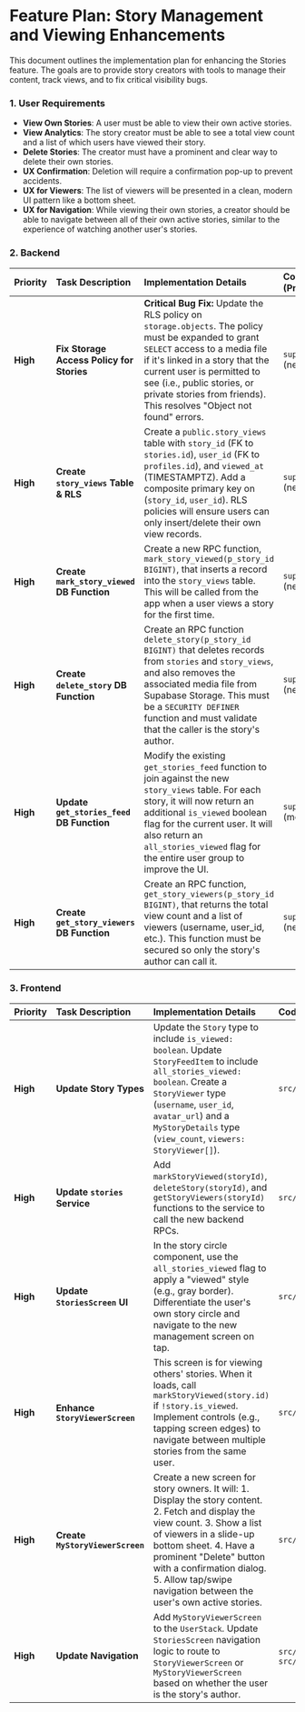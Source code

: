 # Feature Plan: Story Management and Viewing Enhancements

This document outlines the implementation plan for enhancing the Stories feature. The goals are to provide story creators with tools to manage their content, track views, and to fix critical visibility bugs.

### 1. User Requirements

-   **View Own Stories**: A user must be able to view their own active stories.
-   **View Analytics**: The story creator must be able to see a total view count and a list of which users have viewed their story.
-   **Delete Stories**: The creator must have a prominent and clear way to delete their own stories.
-   **UX Confirmation**: Deletion will require a confirmation pop-up to prevent accidents.
-   **UX for Viewers**: The list of viewers will be presented in a clean, modern UI pattern like a bottom sheet.
-   **UX for Navigation**: While viewing their own stories, a creator should be able to navigate between all of their own active stories, similar to the experience of watching another user's stories.

### 2. Backend

| Priority | Task Description | Implementation Details | Code Pointers (Proposed) | Dependencies | Status |
| :--- | :--- | :--- | :--- | :--- | :--- |
| **High** | **Fix Storage Access Policy for Stories** | **Critical Bug Fix:** Update the RLS policy on `storage.objects`. The policy must be expanded to grant `SELECT` access to a media file if it's linked in a story that the current user is permitted to see (i.e., public stories, or private stories from friends). This resolves "Object not found" errors. | `supabase/migrations/` (new file) | `stories` table | ☐ To Do |
| **High** | **Create `story_views` Table & RLS** | Create a `public.story_views` table with `story_id` (FK to `stories.id`), `user_id` (FK to `profiles.id`), and `viewed_at` (TIMESTAMPTZ). Add a composite primary key on (`story_id`, `user_id`). RLS policies will ensure users can only insert/delete their own view records. | `supabase/migrations/` (new file) | `stories` table | ☐ To Do |
| **High** | **Create `mark_story_viewed` DB Function** | Create a new RPC function, `mark_story_viewed(p_story_id BIGINT)`, that inserts a record into the `story_views` table. This will be called from the app when a user views a story for the first time. | `supabase/migrations/` (new file) | `story_views` table | ☐ To Do |
| **High** | **Create `delete_story` DB Function** | Create an RPC function `delete_story(p_story_id BIGINT)` that deletes records from `stories` and `story_views`, and also removes the associated media file from Supabase Storage. This must be a `SECURITY DEFINER` function and must validate that the caller is the story's author. | `supabase/migrations/` (new file) | `stories`, `story_views` tables | ☐ To Do |
| **High** | **Update `get_stories_feed` DB Function** | Modify the existing `get_stories_feed` function to join against the new `story_views` table. For each story, it will now return an additional `is_viewed` boolean flag for the current user. It will also return an `all_stories_viewed` flag for the entire user group to improve the UI. | `supabase/migrations/` (modify existing) | `story_views` table | ☐ To Do |
| **High** | **Create `get_story_viewers` DB Function** | Create an RPC function, `get_story_viewers(p_story_id BIGINT)`, that returns the total view count and a list of viewers (username, user_id, etc.). This function must be secured so only the story's author can call it. | `supabase/migrations/` (new file) | `story_views`, `profiles` tables | ☐ To Do |

### 3. Frontend

| Priority | Task Description | Implementation Details | Code Pointers (Proposed) | Dependencies | Status |
| :--- | :--- | :--- | :--- | :--- | :--- |
| **High** | **Update Story Types** | Update the `Story` type to include `is_viewed: boolean`. Update `StoryFeedItem` to include `all_stories_viewed: boolean`. Create a `StoryViewer` type (`username`, `user_id`, `avatar_url`) and a `MyStoryDetails` type (`view_count`, `viewers: StoryViewer[]`). | `src/types/stories.ts` | Backend Changes | ☐ To Do |
| **High** | **Update `stories` Service** | Add `markStoryViewed(storyId)`, `deleteStory(storyId)`, and `getStoryViewers(storyId)` functions to the service to call the new backend RPCs. | `src/services/stories.ts` | Backend RPCs | ☐ To Do |
| **High** | **Update `StoriesScreen` UI** | In the story circle component, use the `all_stories_viewed` flag to apply a "viewed" style (e.g., gray border). Differentiate the user's own story circle and navigate to the new management screen on tap. | `src/screens/StoriesScreen/index.tsx` | Updated Types | ☐ To Do |
| **High** | **Enhance `StoryViewerScreen`** | This screen is for viewing others' stories. When it loads, call `markStoryViewed(story.id)` if `!story.is_viewed`. Implement controls (e.g., tapping screen edges) to navigate between multiple stories from the same user. | `src/screens/StoryViewerScreen/index.tsx` | `stories` Service | ☐ To Do |
| **High** | **Create `MyStoryViewerScreen`** | Create a new screen for story owners. It will: 1. Display the story content. 2. Fetch and display the view count. 3. Show a list of viewers in a slide-up bottom sheet. 4. Have a prominent "Delete" button with a confirmation dialog. 5. Allow tap/swipe navigation between the user's own active stories. | `src/screens/MyStoryViewerScreen/` | `stories` Service | ☐ To Do |
| **High** | **Update Navigation** | Add `MyStoryViewerScreen` to the `UserStack`. Update `StoriesScreen` navigation logic to route to `StoryViewerScreen` or `MyStoryViewerScreen` based on whether the user is the story's author. | `src/navigation/UserStack.tsx`, `src/types/navigation.ts` | New Screen | ☐ To Do | 